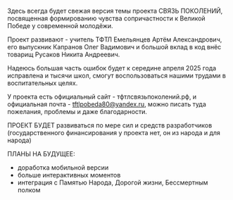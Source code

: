 Здесь всегда будет свежая версия темы проекта СВЯЗЬ ПОКОЛЕНИЙ, посвященная формированию чувства сопричастности к Великой Победе у современной молодёжи.

Проект развивают - учитель ТФТЛ Емельянцев Артём Александрович, его выпускник Капранов Олег Вадимович и большой вклад в код внёс товарищ Русаков Никита Андреевич.

Надеюсь большая часть ошибок будет к середине апреля 2025 года исправлена и тысячи школ, смогут воспользоваться нашими трудами в воспитательных целях.

У проекта есть официальный сайт - тфтлсвязьпоколений.рф, и официальная почта - tftlpobeda80@yandex.ru, можно писать туда пожелания, проблемы и даже благодарности.

ПРОЕКТ БУДЕТ развиваться по мере сил и средств разработчиков (государственного финансирования у проекта нет, он из народа и для народа)

ПЛАНЫ НА БУДУЩЕЕ:
+ доработка мобильной версии
+ больше интерактивных моментов
+ интеграция с Памятью Народа, Дорогой жизни, Бессмертным полком
